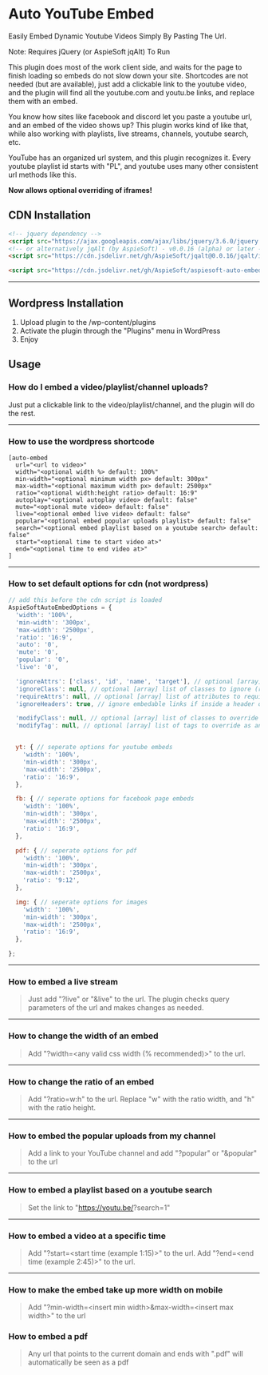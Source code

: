 # Auto YouTube Embed

Easily Embed Dynamic Youtube Videos Simply By Pasting The Url.

Note: Requires jQuery (or AspieSoft jqAlt) To Run

This plugin does most of the work client side, and waits for the page to finish loading so embeds do not slow down your site.
Shortcodes are not needed (but are available), just add a clickable link to the youtube video, and the plugin will find all the youtube.com and youtu.be links, and replace them with an embed.

You know how sites like facebook and discord let you paste a youtube url, and an embed of the video shows up?
This plugin works kind of like that, while also working with playlists, live streams, channels, youtube search, etc.

YouTube has an organized url system, and this plugin recognizes it.
Every youtube playlist id starts with "PL", and youtube uses many other consistent url methods like this.

**Now allows optional overriding of iframes!**

## CDN Installation

```html
<!-- jquery dependency -->
<script src="https://ajax.googleapis.com/ajax/libs/jquery/3.6.0/jquery.min.js"></script>
<!-- or alternatively jqAlt (by AspieSoft) - v0.0.16 (alpha) or later -->
<script src="https://cdn.jsdelivr.net/gh/AspieSoft/jqalt@0.0.16/jqalt/index.js"></script>

<script src="https://cdn.jsdelivr.net/gh/AspieSoft/aspiesoft-auto-embed@1.4.10/cdn/embed.js"></script>
```

---

## Wordpress Installation

1. Upload plugin to the /wp-content/plugins
2. Activate the plugin through the "Plugins" menu in WordPress
3. Enjoy

## Usage

### How do I embed a video/playlist/channel uploads?

Just put a clickable link to the video/playlist/channel, and the plugin will do the rest.

---

### How to use the wordpress shortcode

```WordPress
[auto-embed
  url="<url to video>"
  width="<optional width %> default: 100%"
  min-width="<optional minimum width px> default: 300px"
  max-width="<optional maximum width px> default: 2500px"
  ratio="<optional width:height ratio> default: 16:9"
  autoplay="<optional autoplay video> default: false"
  mute="<optional mute video> default: false"
  live="<optional embed live video> default: false"
  popular="<optional embed popular uploads playlist> default: false"
  search="<optional embed playlist based on a youtube search> default: false"
  start="<optional time to start video at>"
  end="<optional time to end video at>"
]
```

---

### How to set default options for cdn (not wordpress)

```javascript
// add this before the cdn script is loaded
AspieSoftAutoEmbedOptions = {
  'width': '100%',
  'min-width': '300px',
  'max-width': '2500px',
  'ratio': '16:9',
  'auto': '0',
  'mute': '0',
  'popular': '0',
  'live': '0',

  'ignoreAttrs': ['class', 'id', 'name', 'target'], // optional [array] list of attributes to ignore
  'ignoreClass': null, // optional [array] list of classes to ignore (reverses to required if ignoreAttrs includes "class")
  'requireAttrs': null, // optional [array] list of attributes to require
  'ignoreHeaders': true, // ignore embedable links if inside a header or footer

  'modifyClass': null, // optional [array] list of classes to override as an aspiesoft embed
  'modifyTag': null, // optional [array] list of tags to override as an aspiesoft embed


  yt: { // seperate options for youtube embeds
    'width': '100%',
    'min-width': '300px',
    'max-width': '2500px',
    'ratio': '16:9',
  },

  fb: { // seperate options for facebook page embeds
    'width': '100%',
    'min-width': '300px',
    'max-width': '2500px',
    'ratio': '16:9',
  },

  pdf: { // seperate options for pdf
    'width': '100%',
    'min-width': '300px',
    'max-width': '2500px',
    'ratio': '9:12',
  },

  img: { // seperate options for images
    'width': '100%',
    'min-width': '300px',
    'max-width': '2500px',
    'ratio': '16:9',
  },

};
```

---

### How to embed a live stream

> Just add "?live" or "&live" to the url. The plugin checks query parameters of the url and makes changes as needed.

---

### How to change the width of an embed

> Add "?width=\<any valid css width (% recommended)>" to the url.

---

### How to change the ratio of an embed

> Add "?ratio=w:h" to the url.
> Replace "w" with the ratio width, and "h" with the ratio height.

---

### How to embed the popular uploads from my channel

> Add a link to your YouTube channel and add "?popular" or "&popular" to the url

---

### How to embed a playlist based on a youtube search

> Set the link to "https://youtu.be/<insert search query>?search=1"

---

### How to embed a video at a specific time

> Add "?start=\<start time (example 1:15)>" to the url.
> Add "?end=\<end time (example 2:45)>" to the url.

---

### How to make the embed take up more width on mobile

> Add "?min-width=\<insert min width>&max-width=\<insert max width>" to the url

### How to embed a pdf

> Any url that points to the current domain and ends with ".pdf" will automatically be seen as a pdf

